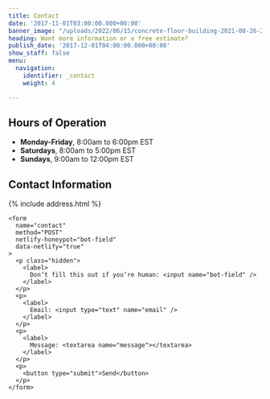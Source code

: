 ```yaml
---
title: Contact
date: '2017-11-01T03:00:00.000+00:00'
banner_image: "/uploads/2022/06/15/concrete-floor-building-2021-08-26-23-04-34-utc.jpg"
heading: Want more information or a free estimate?
publish_date: '2017-12-01T04:00:00.000+00:00'
show_staff: false
menu:
  navigation:
    identifier: _contact
    weight: 4

---
```

## Hours of Operation

* **Monday-Friday**, 8:00am to 6:00pm EST
* **Saturdays**, 8:00am to 5:00pm EST
* **Sundays**, 9:00am to 12:00pm EST

## Contact Information

{% include address.html %}

    <form
      name="contact"
      method="POST"
      netlify-honeypot="bot-field"
      data-netlify="true"
    >
      <p class="hidden">
        <label>
          Don’t fill this out if you’re human: <input name="bot-field" />
        </label>
      </p>
      <p>
        <label>
          Email: <input type="text" name="email" />
        </label>
      </p>
      <p>
        <label>
          Message: <textarea name="message"></textarea>
        </label>
      </p>
      <p>
        <button type="submit">Send</button>
      </p>
    </form>
